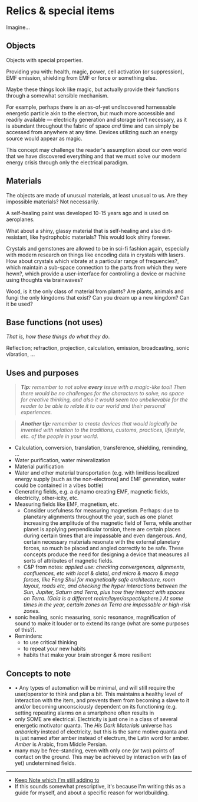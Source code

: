# Relics & special items

Imagine...

## Objects

Objects with special properties.

Providing you with: health, magic, power, cell activation (or suppression), EMF emission, shielding from EMF or force or something else.

Maybe these things look like magic, but actually provide their functions through a somewhat sensible mechanism.&#x20;

For example, perhaps there is an as-of-yet undiscovered harnessable energetic particle akin to the electron, but much more accessible and readily available — electricity generation and storage isn't necessary, as it is abundant throughout the fabric of space _and_ time and can simply be accessed from anywhere at any time. Devices utilizing such an energy source would appear as magic.&#x20;

This concept may challenge the reader's assumption about our own world that we have discovered everything and that we must solve our modern energy crisis through only the electrical paradigm.



## Materials

The objects are made of unusual materials, at least unusual to us. Are they impossible materials? Not necessarily.&#x20;

A self-healing paint was developed 10-15 years ago and is used on aeroplanes.&#x20;

What about a shiny, glassy material that is self-healing and also dirt-resistant, like hydrophobic materials? This would look shiny forever.

Crystals and gemstones are allowed to be in sci-fi fashion again, especially with modern research on things like encoding data in crystals with lasers. How about crystals which vibrate at a particular range of frequencies?, which maintain a sub-space connection to the parts from which they were hewn?, which provide a user-interface for controlling a device or machine using thoughts via brainwaves?

Wood, is it the only class of material from plants? Are plants, animals and fungi the only kingdoms that exist? Can you dream up a new kingdom? Can it be used?



## Base functions (not uses)

_That is, how these things do what they do_.

Reflection; refraction, projection, calculation, emission, broadcasting, sonic vibration, ...



## Uses and purposes

> _**Tip:** remember to not solve **every** issue with a magic-like tool! Then there would be no challenges for the characters to solve, no space for creative thinking, and also it would seem too unbelievable for the reader to be able to relate it to our world and their personal experiences._

> _**Another tip:** remember to create devices that would logically be invented with relation to the traditions, customs, practices, lifestyle, etc. of the people in your world._

* Calculation, conversion, translation, transference, shielding, reminding, ...
* Water purification, water mineralization
* Material purification
* Water and other material transportation (e.g. with limitless localized energy supply \[such as the non-electrons] and EMF generation, water could be contained in a vibes bottle)
* Generating fields, e.g. a dynamo creating EMF, magnetic fields, electricity, other-icity, etc.
* Measuring fields like EMF, magnetism, etc.
  * Consider usefulness for measuring magnetism. Perhaps: due to planetary alignments throughout the year, such as one planet increasing the amplitude of the magnetic field of Terra, while another planet is applying perpendicular torsion, there are certain places during certain times that are impassable and even dangerous. And, certain necessary materials resonate with the external planetary forces, so much be placed and angled correctly to be safe. These concepts produce the need for designing a device that measures all sorts of attributes of magnetic fields.
  * C\&P from notes: _applied use: checking convergences, alignments, confluences, etc with local & distal, and micro & macro & mega forces, like Feng Shui for magnetically safe architecture, room layout, roads etc, and checking the hyper interactions between the Sun, Jupiter, Saturn and Terra, plus how they interact with spaces on Terra. (Gaia is a different realm/layer/aspect/sphere.) At some times in the year, certain zones on Terra are impassable or high-risk zones._
* sonic healing, sonic measuring, sonic resonance, magnification of sound to make it louder or to extend its range (what are some purposes of this?).
* Reminders:
  * to use critical thinking
  * to repeat your new habits
  * habits that make your brain stronger & more resilient



## Concepts to note

* • Any types of automation will be minimal, and will still require the user/operator to think and plan a bit. This maintains a healthy level of interaction with the item, and prevents them from becoming a slave to it and/or becoming unconsciously dependent on its functioning (e.g. setting repeating alarms on a smartphone often results in
* only SOME are electrical. Electricity is just one in a class of several energetic motivator quanta. The _His Dark Materials_ universe has _anbaricity_ instead of electricity, but this is the same motive quanta and is just named after amber instead of electrum, the Latin word for amber. _Amber_ is Arabic, from Middle Persian.
* many may be free-standing, even with only one (or two) points of contact on the ground. This may be achieved by interaction with (as of yet) undetermined fields.



***

* [Keep Note which I'm still adding to](https://keep.google.com/#NOTE/1Yjo8sWrVBlPi6Ch4jttoaQE_14RJWHw0lveBq2YU2LV9-P0HFl6VMbhz__CvhROeHmA)&#x20;
* If this sounds somewhat prescriptive, it's because I'm writing this as a guide for myself, and about a specific reason for worldbuilding.

